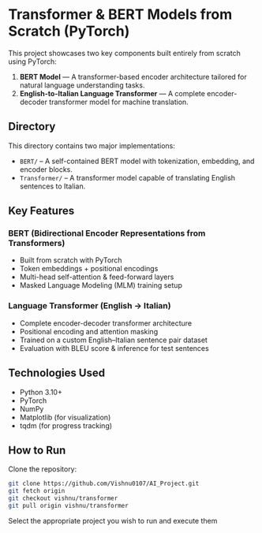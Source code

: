 # Transformer & BERT Models from Scratch (PyTorch)

This project showcases two key components built entirely from scratch using PyTorch:

1. **BERT Model** — A transformer-based encoder architecture tailored for natural language understanding tasks.
2. **English-to-Italian Language Transformer** — A complete encoder-decoder transformer model for machine translation.


## Directory

This directory contains two major implementations:

- `BERT/` – A self-contained BERT model with tokenization, embedding, and encoder blocks.
- `Transformer/` – A transformer model capable of translating English sentences to Italian.

## Key Features

### BERT (Bidirectional Encoder Representations from Transformers)
- Built from scratch with PyTorch
- Token embeddings + positional encodings
- Multi-head self-attention & feed-forward layers
- Masked Language Modeling (MLM) training setup

###  Language Transformer (English → Italian)
- Complete encoder-decoder transformer architecture
- Positional encoding and attention masking
- Trained on a custom English–Italian sentence pair dataset
- Evaluation with BLEU score & inference for test sentences

## Technologies Used
- Python 3.10+
- PyTorch
- NumPy
- Matplotlib (for visualization)
- tqdm (for progress tracking)

## How to Run

Clone the repository:
```bash
git clone https://github.com/Vishnu0107/AI_Project.git
git fetch origin
git checkout vishnu/transformer
git pull origin vishnu/transformer
```
Select the appropriate project you wish to run and execute them
